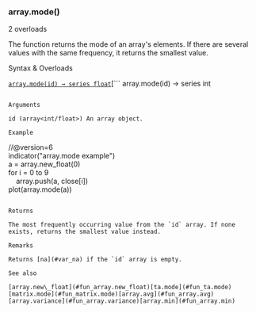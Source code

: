 ### array.mode()

2 overloads

The function returns the mode of an array's elements. If there are several values with the same frequency, it returns the smallest value.

Syntax & Overloads

[```
array.mode(id) → series float
```](#fun_array.mode-0)[```
array.mode(id) → series int
```](#fun_array.mode-1)

Arguments

id (array<int/float>) An array object.

Example

```
//@version=6  
indicator("array.mode example")  
a = array.new_float(0)  
for i = 0 to 9  
    array.push(a, close[i])  
plot(array.mode(a))
```

Returns

The most frequently occurring value from the `id` array. If none exists, returns the smallest value instead.

Remarks

Returns [na](#var_na) if the `id` array is empty.

See also

[array.new\_float](#fun_array.new_float)[ta.mode](#fun_ta.mode)[matrix.mode](#fun_matrix.mode)[array.avg](#fun_array.avg)[array.variance](#fun_array.variance)[array.min](#fun_array.min)
